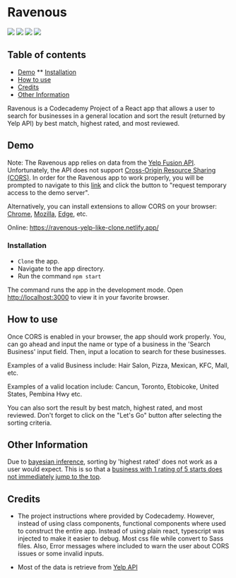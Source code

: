 <h1 style="font-weight:bold;">Ravenous</h1>

[![](https://img.shields.io/badge/Chrome%20(CORS)-0.1.6-orange)](https://chrome.google.com/webstore/detail/allow-cors-access-control/lhobafahddgcelffkeicbaginigeejlf)
[![](https://img.shields.io/badge/Mozilla%20(CORS)-18.11.13.2043-blueviolet)](https://addons.mozilla.org/en-CA/firefox/addon/cors-everywhere/?utm_source=addons.mozilla.org&utm_medium=referral&utm_content=search)
[![](https://img.shields.io/badge/Edge%20(CORS)-0.1.6-blue)](https://microsoftedge.microsoft.com/addons/detail/allow-cors-accesscontro/bhjepjpgngghppolkjdhckmnfphffdag)
[![](https://img.shields.io/badge/Codecademy-PRO-brightgreen)](https://www.codecademy.com/pro/membership?g_network=g&g_device=c&g_adid=528849219352&g_keyword=codecademy%20pro&g_acctid=243-039-7011&g_adtype=search&g_adgroupid=128133970788&g_keywordid=kwd-373216718809&g_campaign=INTL_Brand_Exact&g_campaignid=1726903838&utm_id=t_kwd-373216718809:ag_128133970788:cp_1726903838:n_g:d_c&utm_term=codecademy%20pro&utm_campaign=INTL_Brand_Exact&utm_source=google&utm_medium=paid-search&utm_content=528849219352&hsa_acc=2430397011&hsa_cam=1726903838&hsa_grp=128133970788&hsa_ad=528849219352&hsa_src=g&hsa_tgt=kwd-373216718809&hsa_kw=codecademy%20pro&hsa_mt=e&hsa_net=adwords&hsa_ver=3&gclid=EAIaIQobChMIuoznwrqq8wIVCWpvBB0ZigBvEAAYASABEgIn3vD_BwE)

## Table of contents
* [Demo](#demo)
** [Installation](#installation)
* [How to use](#how-to-use)
* [Credits](#credits)
* [Other Information](#other-information)

Ravenous is a Codecademy Project of a React app that allows a user to search for businesses in a general location and sort the result (returned by Yelp API) by best match, highest rated, and most reviewed. 

## Demo
Note: The Ravenous app relies on data from the [Yelp Fusion API](https://www.yelp.com/fusion). Unfortunately, the API does not support [Cross-Origin Resource Sharing (CORS)](https://developer.mozilla.org/en-US/docs/Web/HTTP/CORS). In order for the Ravenous app to work properly, you will be prompted to navigate to this [link](https://cors-anywhere.herokuapp.com/corsdemo) and click the button to "request temporary access to the demo server".

Alternatively, you can install extensions to allow CORS on your browser: [Chrome](https://chrome.google.com/webstore/search/cors?hl=en-US), [Mozilla](https://addons.mozilla.org/en-CA/firefox/search/?q=cors), [Edge](https://microsoftedge.microsoft.com/addons/search/cors?hl=en-US), etc. 

Online: https://ravenous-yelp-like-clone.netlify.app/

### Installation

- `Clone` the app.
- Navigate to the app directory.
- Run the command `npm start` 

The command runs the app in the development mode. Open [http://localhost:3000](http://localhost:3000) to view it in your favorite browser.

## How to use

Once CORS is enabled in your browser, the app should work properly. You, can go ahead and input the name or type of a business in the 'Search Business' input field. Then, input a location to search for these businesses.

Examples of a valid Business include: Hair Salon, Pizza, Mexican, KFC, Mall, etc. 

Examples of a valid location include: Cancun, Toronto, Etobicoke, United States, Pembina Hwy etc.

You can also sort the result by best match, highest rated, and most reviewed. Don't forget to click on the "Let's Go" button after selecting the sorting criteria.

## Other Information
Due to [bayesian inference](https://en.wikipedia.org/wiki/Bayesian_inference), sorting by 'highest rated' does not work as a user would expect. This is so that a [business with 1 rating of 5 starts does not immediately jump to the top](https://github.com/Yelp/yelp-fusion/issues/24). 

## Credits
- The project instructions where provided by Codecademy. However, instead of using class components, functional components where used to construct the entire app. Instead of using plain react, typescript was injected to make it easier to debug. Most css file while convert to Sass files. Also, Error messages where included to warn the user about CORS issues or some invalid inputs. 

- Most of the data is retrieve from [Yelp API](https://www.yelp.com/developers/documentation/v3)
